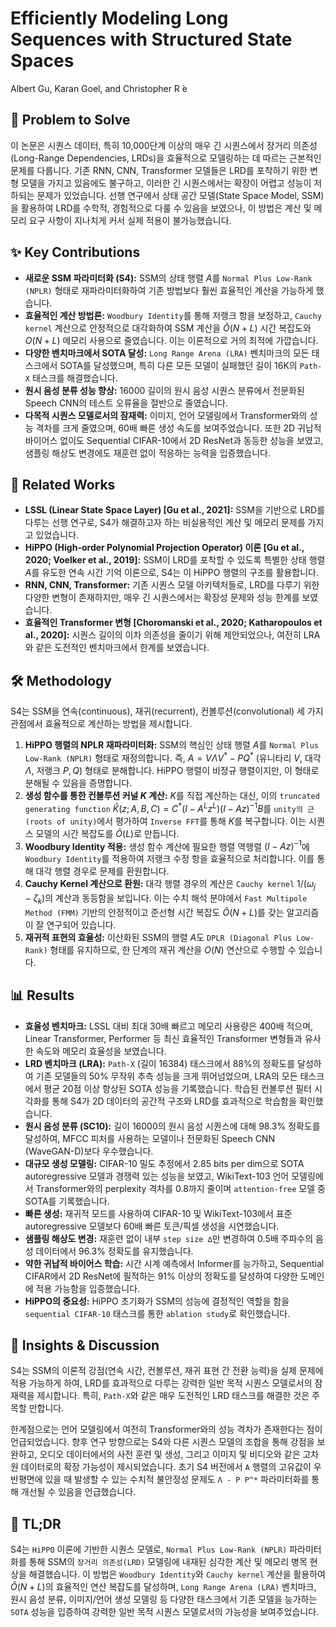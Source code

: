 # Efficiently Modeling Long Sequences with Structured State Spaces
Albert Gu, Karan Goel, and Christopher R ́e

## 🧩 Problem to Solve
이 논문은 시퀀스 데이터, 특히 10,000단계 이상의 매우 긴 시퀀스에서 장거리 의존성(Long-Range Dependencies, LRDs)을 효율적으로 모델링하는 데 따르는 근본적인 문제를 다룹니다. 기존 RNN, CNN, Transformer 모델들은 LRD를 포착하기 위한 변형 모델을 가지고 있음에도 불구하고, 이러한 긴 시퀀스에서는 확장이 어렵고 성능이 저하되는 문제가 있었습니다. 선행 연구에서 상태 공간 모델(State Space Model, SSM)을 활용하여 LRD를 수학적, 경험적으로 다룰 수 있음을 보였으나, 이 방법은 계산 및 메모리 요구 사항이 지나치게 커서 실제 적용이 불가능했습니다.

## ✨ Key Contributions
*   **새로운 SSM 파라미터화 (S4):** SSM의 상태 행렬 $A$를 `Normal Plus Low-Rank (NPLR)` 형태로 재파라미터화하여 기존 방법보다 훨씬 효율적인 계산을 가능하게 했습니다.
*   **효율적인 계산 방법론:** `Woodbury Identity`를 통해 저랭크 항을 보정하고, `Cauchy kernel` 계산으로 안정적으로 대각화하여 SSM 계산을 $\tilde{O}(N+L)$ 시간 복잡도와 $O(N+L)$ 메모리 사용으로 줄였습니다. 이는 이론적으로 거의 최적에 가깝습니다.
*   **다양한 벤치마크에서 SOTA 달성:** `Long Range Arena (LRA)` 벤치마크의 모든 태스크에서 SOTA를 달성했으며, 특히 다른 모든 모델이 실패했던 길이 16K의 `Path-X` 태스크를 해결했습니다.
*   **원시 음성 분류 성능 향상:** 16000 길이의 원시 음성 시퀀스 분류에서 전문화된 Speech CNN의 테스트 오류율을 절반으로 줄였습니다.
*   **다목적 시퀀스 모델로서의 잠재력:** 이미지, 언어 모델링에서 Transformer와의 성능 격차를 크게 줄였으며, 60배 빠른 생성 속도를 보여주었습니다. 또한 2D 귀납적 바이어스 없이도 Sequential CIFAR-10에서 2D ResNet과 동등한 성능을 보였고, 샘플링 해상도 변경에도 재훈련 없이 적응하는 능력을 입증했습니다.

## 📎 Related Works
*   **LSSL (Linear State Space Layer) [Gu et al., 2021]:** SSM을 기반으로 LRD를 다루는 선행 연구로, S4가 해결하고자 하는 비실용적인 계산 및 메모리 문제를 가지고 있었습니다.
*   **HiPPO (High-order Polynomial Projection Operator) 이론 [Gu et al., 2020; Voelker et al., 2019]:** SSM이 LRD를 포착할 수 있도록 특별한 상태 행렬 $A$를 유도한 연속 시간 기억 이론으로, S4는 이 HiPPO 행렬의 구조를 활용합니다.
*   **RNN, CNN, Transformer:** 기존 시퀀스 모델 아키텍처들로, LRD를 다루기 위한 다양한 변형이 존재하지만, 매우 긴 시퀀스에서는 확장성 문제와 성능 한계를 보였습니다.
*   **효율적인 Transformer 변형 [Choromanski et al., 2020; Katharopoulos et al., 2020]:** 시퀀스 길이의 이차 의존성을 줄이기 위해 제안되었으나, 여전히 LRA와 같은 도전적인 벤치마크에서 한계를 보였습니다.

## 🛠️ Methodology
S4는 SSM을 연속(continuous), 재귀(recurrent), 컨볼루션(convolutional) 세 가지 관점에서 효율적으로 계산하는 방법을 제시합니다.

1.  **HiPPO 행렬의 NPLR 재파라미터화:** SSM의 핵심인 상태 행렬 $A$를 `Normal Plus Low-Rank (NPLR)` 형태로 재정의합니다. 즉, $A = V \Lambda V^* - P Q^*$ (유니타리 $V$, 대각 $Λ$, 저랭크 $P, Q$) 형태로 분해합니다. HiPPO 행렬이 비정규 행렬이지만, 이 형태로 분해될 수 있음을 증명합니다.
2.  **생성 함수를 통한 컨볼루션 커널 $K$ 계산:** $K$를 직접 계산하는 대신, 이의 `truncated generating function` $\hat{K}(z; A,B,C) = C^*(I - A^L z^L)(I - Az)^{-1}B$를 `unity의 근(roots of unity)`에서 평가하여 `Inverse FFT`를 통해 $K$를 복구합니다. 이는 시퀀스 모델의 시간 복잡도를 $\tilde{O}(L)$로 만듭니다.
3.  **Woodbury Identity 적용:** 생성 함수 계산에 필요한 행렬 역행렬 $(I - Az)^{-1}$에 `Woodbury Identity`를 적용하여 저랭크 수정 항을 효율적으로 처리합니다. 이를 통해 대각 행렬 경우로 문제를 환원합니다.
4.  **Cauchy Kernel 계산으로 환원:** 대각 행렬 경우의 계산은 `Cauchy kernel` $1/(\omega_j - \zeta_k)$의 계산과 동등함을 보입니다. 이는 수치 해석 분야에서 `Fast Multipole Method (FMM)` 기반의 안정적이고 준선형 시간 복잡도 $\tilde{O}(N+L)$를 갖는 알고리즘이 잘 연구되어 있습니다.
5.  **재귀적 표현의 효율성:** 이산화된 SSM의 행렬 $A$도 `DPLR (Diagonal Plus Low-Rank)` 형태를 유지하므로, 한 단계의 재귀 계산을 $O(N)$ 연산으로 수행할 수 있습니다.

## 📊 Results
*   **효율성 벤치마크:** LSSL 대비 최대 30배 빠르고 메모리 사용량은 400배 적으며, Linear Transformer, Performer 등 최신 효율적인 Transformer 변형들과 유사한 속도와 메모리 효율성을 보였습니다.
*   **LRD 벤치마크 (LRA):** `Path-X` (길이 16384) 태스크에서 88%의 정확도를 달성하여 기존 모델들의 50% 무작위 추측 성능을 크게 뛰어넘었으며, LRA의 모든 태스크에서 평균 20점 이상 향상된 SOTA 성능을 기록했습니다. 학습된 컨볼루션 필터 시각화를 통해 S4가 2D 데이터의 공간적 구조와 LRD를 효과적으로 학습함을 확인했습니다.
*   **원시 음성 분류 (SC10):** 길이 16000의 원시 음성 시퀀스에 대해 98.3% 정확도를 달성하여, MFCC 피처를 사용하는 모델이나 전문화된 Speech CNN (WaveGAN-D)보다 우수했습니다.
*   **대규모 생성 모델링:** CIFAR-10 밀도 추정에서 2.85 bits per dim으로 SOTA autoregressive 모델과 경쟁력 있는 성능을 보였고, WikiText-103 언어 모델링에서 Transformer와의 perplexity 격차를 0.8까지 줄이며 `attention-free` 모델 중 SOTA를 기록했습니다.
*   **빠른 생성:** 재귀적 모드를 사용하여 CIFAR-10 및 WikiText-103에서 표준 autoregressive 모델보다 60배 빠른 토큰/픽셀 생성을 시연했습니다.
*   **샘플링 해상도 변경:** 재훈련 없이 내부 `step size ∆`만 변경하여 0.5배 주파수의 음성 데이터에서 96.3% 정확도를 유지했습니다.
*   **약한 귀납적 바이어스 학습:** 시간 시계 예측에서 Informer를 능가하고, Sequential CIFAR에서 2D ResNet에 필적하는 91% 이상의 정확도를 달성하여 다양한 도메인에 적용 가능함을 입증했습니다.
*   **HiPPO의 중요성:** HiPPO 초기화가 SSM의 성능에 결정적인 역할을 함을 `sequential CIFAR-10` 태스크를 통한 `ablation study`로 확인했습니다.

## 🧠 Insights & Discussion
S4는 SSM의 이론적 강점(연속 시간, 컨볼루션, 재귀 표현 간 전환 능력)을 실제 문제에 적용 가능하게 하여, LRD를 효과적으로 다루는 강력한 일반 목적 시퀀스 모델로서의 잠재력을 제시합니다. 특히, `Path-X`와 같은 매우 도전적인 LRD 태스크를 해결한 것은 주목할 만합니다.

한계점으로는 언어 모델링에서 여전히 Transformer와의 성능 격차가 존재한다는 점이 언급되었습니다. 향후 연구 방향으로는 S4와 다른 시퀀스 모델의 조합을 통해 강점을 보완하고, 오디오 데이터에서의 사전 훈련 및 생성, 그리고 이미지 및 비디오와 같은 고차원 데이터로의 확장 가능성이 제시되었습니다. 초기 S4 버전에서 `A` 행렬의 고유값이 우반평면에 있을 때 발생할 수 있는 수치적 불안정성 문제도 `Λ - P P^*` 파라미터화를 통해 개선될 수 있음을 언급했습니다.

## 📌 TL;DR
S4는 `HiPPO` 이론에 기반한 시퀀스 모델로, `Normal Plus Low-Rank (NPLR)` 파라미터화를 통해 SSM의 `장거리 의존성(LRD)` 모델링에 내재된 심각한 계산 및 메모리 병목 현상을 해결했습니다. 이 방법은 `Woodbury Identity`와 `Cauchy kernel` 계산을 활용하여 $\tilde{O}(N+L)$의 효율적인 연산 복잡도를 달성하며, `Long Range Arena (LRA)` 벤치마크, 원시 음성 분류, 이미지/언어 생성 모델링 등 다양한 태스크에서 기존 모델을 능가하는 `SOTA` 성능을 입증하여 강력한 일반 목적 시퀀스 모델로서의 가능성을 보여주었습니다.